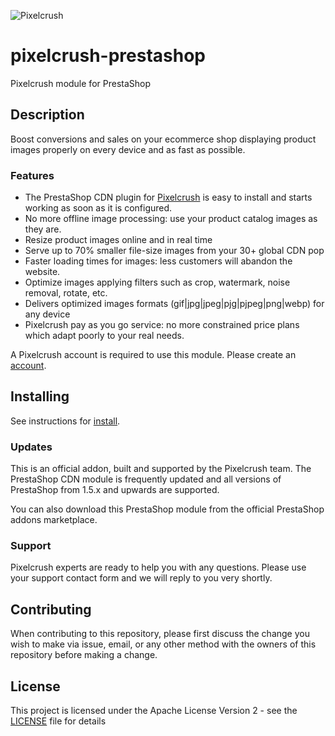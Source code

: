 ![Pixelcrush](https://www.pixelcrush.io/images/pixelcrush/logo_pixelcrush.png)
#  pixelcrush-prestashop
 Pixelcrush module for PrestaShop

## Description

Boost conversions and sales on your ecommerce shop displaying product images properly on every device and as fast as possible.

### Features

* The PrestaShop CDN plugin for [Pixelcrush](https://www.pixelcrush.io) is easy to install and starts working as soon as it is configured.
* No more offline image processing: use your product catalog images as they are.
* Resize product images online and in real time
* Serve up to 70% smaller file-size images from your 30+ global CDN pop
* Faster loading times for images: less customers will abandon the website.
* Optimize images applying filters such as crop, watermark, noise removal, rotate, etc.
* Delivers optimized images formats (gif|jpg|jpeg|pjg|pjpeg|png|webp) for any device
* Pixelcrush pay as you go service: no more constrained price plans which adapt poorly to your real needs.


A Pixelcrush account is required to use this module. Please create an [account](https://admin.pixelcrush.io/signup).

## Installing

See instructions for [install](https://github.com/your/project/contributors).

### Updates
This is an official addon, built and supported by the Pixelcrush team. The PrestaShop CDN module is frequently updated and all versions of PrestaShop from 1.5.x and upwards are supported.

You can also download this PrestaShop module from the official PrestaShop addons marketplace.

### Support
Pixelcrush experts are ready to help you with any questions. Please use your support contact form and we will reply to you very shortly.

## Contributing

When contributing to this repository, please first discuss the change you wish to make via issue,
email, or any other method with the owners of this repository before making a change.


## License

This project is licensed under the Apache License Version 2 - see the [LICENSE](LICENSE) file for details
